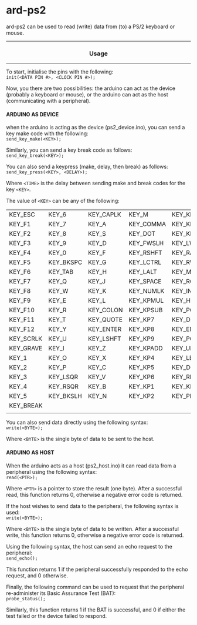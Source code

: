 # ard-ps2
ard-ps2 can be used to read (write) data from (to) a PS/2 keyboard or mouse.  

---
### <p align="center">Usage</p>
---
To start, initialise the pins with the following:  
`init(<DATA PIN #>, <CLOCK PIN #>);`  
  
Now, you there are two possibilities: the arduino can act as the device (probably a keyboard or mouse), or the arduino can act as the host (communicating with a peripheral).  

#### **ARDUINO AS DEVICE**
when the arduino is acting as the device (ps2_device.ino), you can send a key make code with the following:  
`send_key_make(<KEY>);`  
  
Similarly, you can send a key break code as follows:  
`send_key_break(<KEY>);`  
  
You can also send a keypress (make, delay, then break) as follows:  
`send_key_press(<KEY>, <DELAY>);`  
  
Where `<TIME>` is the delay between sending make and break codes for the key `<KEY>`.  
  
The value of `<KEY>` can be any of the following:  
  
|           |           |           |           |           |
| --------- | --------- | --------- | --------- | --------- |
| KEY_ESC   | KEY_6     | KEY_CAPLK | KEY_M     | KEY_KP3   |
| KEY_F1    | KEY_7     | KEY_A     | KEY_COMMA | KEY_KP0   |
| KEY_F2    | KEY_8     | KEY_S     | KEY_DOT   | KEY_KPDOT |
| KEY_F3    | KEY_9     | KEY_D     | KEY_FWSLH | KEY_LWIN  |
| KEY_F4    | KEY_0     | KEY_F     | KEY_RSHFT | KEY_RALT  |
| KEY_F5    | KEY_BKSPC | KEY_G     | KEY_LCTRL | KEY_RWIN  |
| KEY_F6    | KEY_TAB   | KEY_H     | KEY_LALT  | KEY_MENUS |
| KEY_F7    | KEY_Q     | KEY_J     | KEY_SPACE | KEY_RCTRL |
| KEY_F8    | KEY_W     | KEY_K     | KEY_NUMLK | KEY_INS   |
| KEY_F9    | KEY_E     | KEY_L     | KEY_KPMUL | KEY_HOME  |
| KEY_F10   | KEY_R     | KEY_COLON | KEY_KPSUB | KEY_PGUP  |
| KEY_F11   | KEY_T     | KEY_QUOTE | KEY_KP7   | KEY_DEL   |
| KEY_F12   | KEY_Y     | KEY_ENTER | KEY_KP8   | KEY_END   |
| KEY_SCRLK | KEY_U     | KEY_LSHFT | KEY_KP9   | KEY_PGDN  |
| KEY_GRAVE | KEY_I     | KEY_Z     | KEY_KPADD | KEY_UP    |
| KEY_1     | KEY_O     | KEY_X     | KEY_KP4   | KEY_LEFT  |
| KEY_2     | KEY_P     | KEY_C     | KEY_KP5   | KEY_DOWN  |
| KEY_3     | KEY_LSQR  | KEY_V     | KEY_KP6   | KEY_RIGHT |
| KEY_4     | KEY_RSQR  | KEY_B     | KEY_KP1   | KEY_KPDIV |
| KEY_5     | KEY_BKSLH | KEY_N     | KEY_KP2   | KEY_PRINT |
| KEY_BREAK |           |           |           |           |
|           |           |           |           |           |
  
You can also send data directly using the following syntax:  
`write(<BYTE>);`  
  
Where `<BYTE>` is the single byte of data to be sent to the host.

#### **ARDUINO AS HOST**
When the arduino acts as a host (ps2_host.ino) it can read data from a peripheral using the following syntax:  
`read(<PTR>);`  
  
Where `<PTR>` is a pointer to store the result (one byte). After a successful read, this function returns 0, otherwise a negative error code is returned.  
  
If the host wishes to send data to the peripheral, the following syntax is used:  
`write(<BYTE>);`  
  
Where `<BYTE>` is the single byte of data to be written. After a successful write, this function returns 0, otherwise a negative error code is returned.  
  
Using the following syntax, the host can send an echo request to the peripheral:  
`send_echo();`  
  
This function returns 1 if the peripheral successfully responded to the echo request, and 0 otherwise.  
  
Finally, the following command can be used to request that the peripheral re-administer its Basic Assurance Test (BAT):  
`probe_status();`  
  
Similarly, this function returns 1 if the BAT is successful, and 0 if either the test failed or the device failed to respond.
